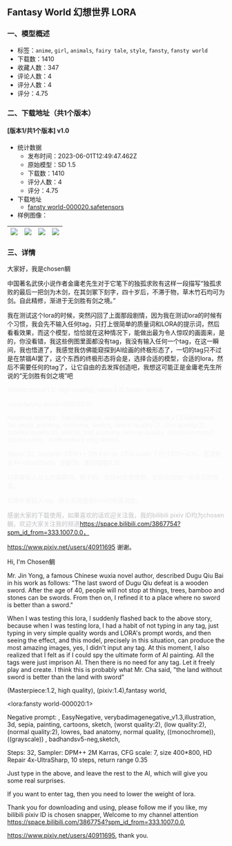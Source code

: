 ## Fantasy World 幻想世界 LORA
### 一、模型概述

- 标签：`anime`, `girl`, `animals`, `fairy tale`, `style`, `fansty`, `fansty world`
- 下载数：1410
- 收藏人数：347
- 评论人数：4
- 评分人数：4
- 评分：4.75

### 二、下载地址（共1个版本）

#### [版本1/共1个版本] v1.0

- 统计数据
  - 发布时间：2023-06-01T12:49:47.462Z
  - 原始模型：SD 1.5
  - 下载数：1410
  - 评分人数：4
  - 评分：4.75
- 下载地址
  - [fansty world-000020.safetensors](https://civitai.com/api/download/models/86967)
- 样例图像：

| <img src="https://image.civitai.com/xG1nkqKTMzGDvpLrqFT7WA/0334cfe8-5be5-44b8-b653-9ae47c23dca2/width=450/992625.jpeg" /> | <img src="https://image.civitai.com/xG1nkqKTMzGDvpLrqFT7WA/f4c09fe3-8c44-4cd6-94f3-42520f595142/width=450/992626.jpeg" /> | <img src="https://image.civitai.com/xG1nkqKTMzGDvpLrqFT7WA/10bf3052-03c7-4c22-9972-689b78efd5c3/width=450/992637.jpeg" /> | <img src="https://image.civitai.com/xG1nkqKTMzGDvpLrqFT7WA/3e16acf3-4204-4806-9882-5c49ece5821a/width=450/992630.jpeg" /> |
| ---- | ---- | ---- | ---- |


### 三、详情
<p>大家好，我是chosen鲷</p><p>中国著名武侠小说作者金庸老先生对于它笔下的独孤求败有这样一段描写“独孤求败的最后一把剑为木剑，在其剑冢下刻字，四十岁后，不滞于物，草木竹石均可为剑。自此精修，渐进于无剑胜有剑之境。”</p><p>我在测试这个lora的时候，突然闪回了上面那段剧情，因为我在测试lora的时候有个习惯，我会先不输入任何tag，只打上很简单的质量词和LORA的提示词，然后看看效果，而这个模型，恰恰就在这种情况下，能做出最为令人惊叹的画面来，是的，你没看错，我这些例图里面都没有tag，我没有输入任何一个tag，在这一瞬间，我也悟道了，我感觉我仿佛能窥探到AI绘画的终极形态了，一切的tag只不过是在禁锢AI罢了，这个东西的终极形态将会是，选择合适的模型，合适的lora，然后不需要任何的tag了，让它自由的去发挥创造吧，我想这可能正是金庸老先生所说的“无剑胜有剑之境”吧</p><p><span style="color:rgb(243, 244, 246)">(Masterpiece:1.2, high quality), (pixiv:1.4),fansty world,</span><br /><br /><span style="color:rgb(243, 244, 246)">&lt;lora:fansty world-000020:1&gt;</span><br /></p><p><span style="color:rgb(243, 244, 246)">Negative prompt: , EasyNegative, verybadimagenegative_v1.3,illustration, 3d, sepia, painting, cartoons, sketch, (worst quality:2), (low quality:2), (normal quality:2), lowres, bad anatomy, normal quality, ((monochrome)), ((grayscale)) , badhandsv5-neg,sketch,</span></p><p><span style="color:rgb(243, 244, 246)">Steps: 32, Sampler: DPM++ 2M Karras, CFG scale: 7,尺寸400*800，高清修复4x-UltraSharp，步数10，重回幅度0.35</span></p><p><span style="color:rgb(243, 244, 246)">只需要输入以上内容即可，剩下的，交给AI去完成吧，它会还给你一些真正的惊喜。</span></p><p><span style="color:rgb(243, 244, 246)">如果你要输入tag，那么则需要把lora的权重调低。</span></p><p><span style="color:rgb(193, 194, 197)">感谢大家的下载使用，如果喜欢的话欢迎关注我，我的bilibili pixiv ID均为chosen鲷，欢迎大家关注我的频道</span><a target="_blank" rel="ugc" href="https://space.bilibili.com/3867754?spm_id_from=333.1007.0.0，">https://space.bilibili.com/3867754?spm_id_from=333.1007.0.0，</a></p><p><a target="_blank" rel="ugc" href="https://www.pixiv.net/users/40911695">https://www.pixiv.net/users/40911695</a> 谢谢。</p><p>Hi, I'm Chosen鲷</p><p>Mr. Jin Yong, a famous Chinese wuxia novel author, described Dugu Qiu Bai in his work as follows: "The last sword of Dugu Qiu defeat is a wooden sword. After the age of 40, people will not stop at things, trees, bamboo and stones can be swords. From then on, I refined it to a place where no sword is better than a sword."</p><p>When I was testing this lora, I suddenly flashed back to the above story, because when I was testing lora, I had a habit of not typing in any tag, just typing in very simple quality words and LORA's prompt words, and then seeing the effect, and this model, precisely in this situation, can produce the most amazing images, yes, I didn't input any tag. At this moment, I also realized that I felt as if I could spy the ultimate form of AI painting. All the tags were just imprison AI. Then there is no need for any tag. Let it freely play and create. I think this is probably what Mr. Cha said, "the land without sword is better than the land with sword"</p><p>(Masterpiece:1.2, high quality), (pixiv:1.4),fantasy world,</p><p>&lt;lora:fansty world-000020:1&gt;</p><p>Negative prompt: , EasyNegative, verybadimagenegative_v1.3,illustration, 3d, sepia, painting, cartoons, sketch, (worst quality:2), (low quality:2), (normal quality:2), lowres, bad anatomy, normal quality, ((monochrome)), ((grayscale)) , badhandsv5-neg,sketch,</p><p>Steps: 32, Sampler: DPM++ 2M Karras, CFG scale: 7, size 400*800, HD Repair 4x-UltraSharp, 10 steps, return range 0.35</p><p>Just type in the above, and leave the rest to the AI, which will give you some real surprises.</p><p>If you want to enter tag, then you need to lower the weight of lora.</p><p>Thank you for downloading and using, please follow me if you like, my bilibili pixiv ID is chosen snapper, Welcome to my channel attention <a target="_blank" rel="ugc" href="https://space.bilibili.com/3867754?spm_id_from=333.1007.0.0">https://space.bilibili.com/3867754?spm_id_from=333.1007.0.0</a>,</p><p><a target="_blank" rel="ugc" href="https://www.pixiv.net/users/40911695">https://www.pixiv.net/users/40911695</a>, thank you.</p>